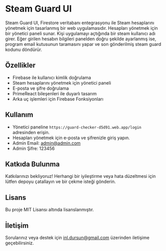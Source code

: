 # Steam Guard UI

Steam Guard UI, Firestore veritabanı entegrasyonu ile Steam hesaplarını yönetmek için tasarlanmış bir web uygulamasıdır. Hesapları yönetmek için bir yönetici paneli sunar.
Kişi uygulamayı açtığında bir steam kullanıcı adı girer. Eğer girilen hesabın bilgileri panelden doğru şekilde ayarlanmış ise, program email kutusunun taramasını yapar ve son gönderilmiş steam guard kodunu döndürür.

## Özellikler

- Firebase ile kullanıcı kimlik doğrulama
- Steam hesaplarını yönetmek için yönetici paneli
- E-posta ve şifre doğrulama
- PrimeReact bileşenleri ile duyarlı tasarım
- Arka uç işlemleri için Firebase Fonksiyonları

## Kullanım

- Yönetici paneline `https://guard-checker-d5d91.web.app/login` adresinden erişin.
- Hesapları yönetmek için e-posta ve şifrenizle giriş yapın.
- Admin Email: admin@admin.com
- Admin Şifre: 123456

## Katkıda Bulunma

Katkılarınızı bekliyoruz! Herhangi bir iyileştirme veya hata düzeltmesi için lütfen depoyu çatallayın ve bir çekme isteği gönderin.

## Lisans

Bu proje MIT Lisansı altında lisanslanmıştır.

## İletişim

Sorularınız veya destek için [inl.dursun@gmail.com](mailto:inl.dursun@gmail.com) üzerinden iletişime geçebilirsiniz.
